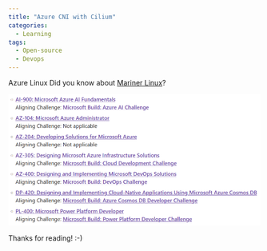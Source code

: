 ```yaml
---
title: "Azure CNI with Cilium"
categories:
  - Learning
tags:
  - Open-source
  - Devops
---
```


Azure Linux 
Did you know about [Mariner Linux](https://azure.microsoft.com/blog/azure-cni-with-cilium-most-scalable-and-performant-container-networking-in-the-cloud/)?


![img](../assets/images/2023-05-12-build-cloud-skills-challenge.png)

Thanks for reading! :-)
